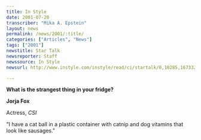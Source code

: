 ```yaml
---
title: In Style
date: 2001-07-20
transcriber: "Mika A. Epstein"
layout: news
permalink: /news/2001/:title/
categories: ["Articles", "News"]
tags: ["2001"]
newstitle: Star Talk
newsreporter: Staff
newssource: In Style
newsurl: http://www.instyle.com/instyle/read/ci/startalk/0,10285,167332,00.html

---
```

**What is the strangest thing in your fridge?**

**Jorja Fox**

Actress, *CSI*

"I have a cat ball in a plastic container with catnip and dog vitamins that look like sausages."
